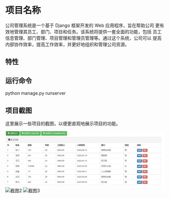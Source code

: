 # 项目名称

公司管理系统是一个基于 Django 框架开发的 Web 应用程序，旨在帮助公司
更有效地管理其员工、部门、项目和任务。该系统将提供一套全面的功能，包括
员工信息管理、部门管理、项目管理和管理员管理等。通过这个系统，公司可以
提高内部协作效率，提高工作效率，并更好地组织和管理公司资源。

## 特性



## 运行命令
python manage.py runserver


## 项目截图

这里展示一些项目的截图，以便更直观地展示项目的功能。

![截图1](https://github.com/xxxpyNG/gongsiguanlixit/blob/f248e478a20162a69d2dcd642ec4828b9d676520/photo/1.png)
![截图2](https://github.com/yourusername/yourproject/raw/main/images/screenshot2.png)
![截图3](https://github.com/yourusername/yourproject/raw/main/images/screenshot3.png)
